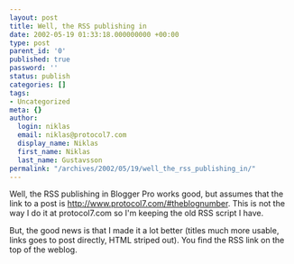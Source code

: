 ```yaml
---
layout: post
title: Well, the RSS publishing in
date: 2002-05-19 01:33:18.000000000 +00:00
type: post
parent_id: '0'
published: true
password: ''
status: publish
categories: []
tags:
- Uncategorized
meta: {}
author:
  login: niklas
  email: niklas@protocol7.com
  display_name: Niklas
  first_name: Niklas
  last_name: Gustavsson
permalink: "/archives/2002/05/19/well_the_rss_publishing_in/"
---
```

Well, the RSS publishing in Blogger Pro works good, but assumes that the link to a post is http://www.protocol7.com/#theblognumber. This is not the way I do it at protocol7.com so I'm keeping the old RSS script I have.

But, the good news is that I made it a lot better (titles much more usable, links goes to post directly, HTML striped out). You find the RSS link on the top of the weblog.

